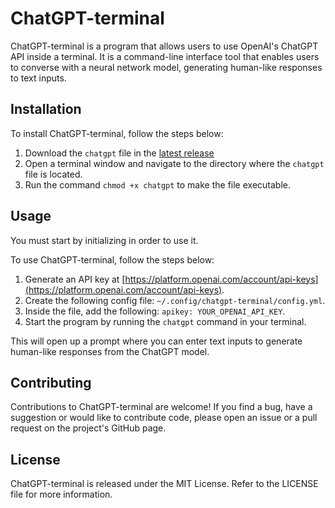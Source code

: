 # ChatGPT-terminal

ChatGPT-terminal is a program that allows users to use OpenAI's ChatGPT API inside a terminal. It is a command-line interface tool that enables users to converse with a neural network model, generating human-like responses to text inputs.

## Installation

To install ChatGPT-terminal, follow the steps below:

1. Download the `chatgpt` file in the [latest release](https://github.com/samyosm/chatgpt-terminal/releases/download/latest/chatgpt)
2. Open a terminal window and navigate to the directory where the `chatgpt` file is located.
3. Run the command `chmod +x chatgpt` to make the file executable.

## Usage

You must start by initializing in order to use it.

To use ChatGPT-terminal, follow the steps below:

1. Generate an API key at [https://platform.openai.com/account/api-keys](https://platform.openai.com/account/api-keys).
2. Create the following config file: `~/.config/chatgpt-terminal/config.yml`.
3. Inside the file, add the following: `apikey: YOUR_OPENAI_API_KEY`.
4. Start the program by running the `chatgpt` command in your terminal.

This will open up a prompt where you can enter text inputs to generate human-like responses from the ChatGPT model.

## Contributing

Contributions to ChatGPT-terminal are welcome! If you find a bug, have a suggestion or would like to contribute code, please open an issue or a pull request on the project's GitHub page.

## License

ChatGPT-terminal is released under the MIT License. Refer to the LICENSE file for more information.

